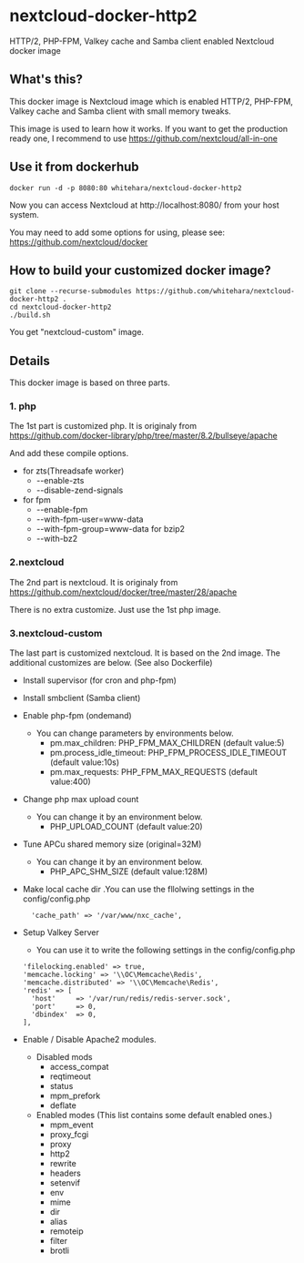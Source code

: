 # nextcloud-docker-http2
HTTP/2, PHP-FPM, Valkey cache and Samba client enabled Nextcloud docker image
## What's this?
This docker image is Nextcloud image which is enabled HTTP/2, PHP-FPM, Valkey cache and Samba client with small memory tweaks.

This image is used to learn how it works. If you want to get the production ready one, I recommend to use https://github.com/nextcloud/all-in-one

## Use it from dockerhub
```
docker run -d -p 8080:80 whitehara/nextcloud-docker-http2
```
Now you can access Nextcloud at http://localhost:8080/ from your host system.

You may need to add some options for using, please see: https://github.com/nextcloud/docker
## How to build your customized docker image?
```
git clone --recurse-submodules https://github.com/whitehara/nextcloud-docker-http2 .
cd nextcloud-docker-http2
./build.sh
```
You get "nextcloud-custom" image.


## Details
This docker image is based on three parts.

### 1. php
The 1st part is customized php. It is originaly from https://github.com/docker-library/php/tree/master/8.2/bullseye/apache

And add these compile options.

- for zts(Threadsafe worker)
  - --enable-zts
  - --disable-zend-signals
- for fpm
  - --enable-fpm
  - --with-fpm-user=www-data
  - --with-fpm-group=www-data
  for bzip2
  - --with-bz2

### 2.nextcloud
The 2nd part is nextcloud. It is originaly from https://github.com/nextcloud/docker/tree/master/28/apache

There is no extra customize. Just use the 1st php image.

### 3.nextcloud-custom
The last part is customized nextcloud. It is based on the 2nd image. The additional customizes are below. (See also Dockerfile)

- Install supervisor (for cron and php-fpm)
- Install smbclient (Samba client)
- Enable php-fpm (ondemand)
  - You can change parameters by environments below.
    - pm.max_children: PHP_FPM_MAX_CHILDREN (default value:5)
    - pm.process_idle_timeout: PHP_FPM_PROCESS_IDLE_TIMEOUT (default value:10s)
    - pm.max_requests: PHP_FPM_MAX_REQUESTS (default value:400)
- Change php max upload count
  - You can change it by an environment below.
    - PHP_UPLOAD_COUNT (default value:20)

- Tune APCu shared memory size (original=32M)  
  - You can change it by an environment below.
    - PHP_APC_SHM_SIZE (default value:128M)

- Make local cache dir .You can use the fllolwing settings in the config/config.php
  ```
    'cache_path' => '/var/www/nxc_cache',
  ```
- Setup Valkey Server
  - You can use it to write the following settings in the config/config.php
  ```
  'filelocking.enabled' => true,
  'memcache.locking' => '\\OC\Memcache\Redis',
  'memcache.distributed' => '\\OC\Memcache\Redis',
  'redis' => [
	'host'     => '/var/run/redis/redis-server.sock',
	'port'     => 0,
	'dbindex'  => 0,
  ],
  ```
- Enable / Disable Apache2 modules.
  - Disabled mods
    - access_compat
    - reqtimeout
    - status
    - mpm_prefork
    - deflate
  - Enabled modes (This list contains some default enabled ones.)
    - mpm_event
    - proxy_fcgi
    - proxy
    - http2
    - rewrite
    - headers
    - setenvif
    - env
    - mime 
    - dir
    - alias
    - remoteip
    - filter
    - brotli
